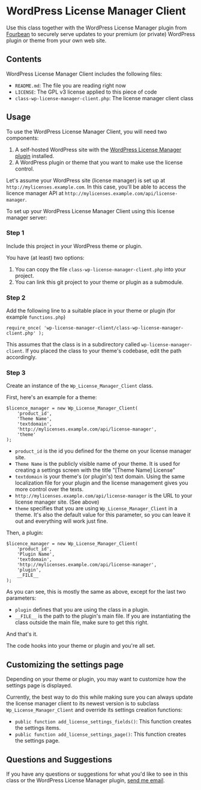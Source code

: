 # WordPress License Manager Client

Use this class together with the WordPress License Manager plugin from [Fourbean](http://fourbean.com) to
securely serve updates to your premium (or private) WordPress plugin or theme from your own web site.

## Contents

WordPress License Manager Client includes the following files:

* `README.md`: The file you are reading right now
* `LICENSE`: The GPL v3 license applied to this piece of code
* `class-wp-license-manager-client.php`: The license manager client class

## Usage

To use the WordPress License Manager Client, you will need two components:

1. A self-hosted WordPress site with the [WordPress License Manager plugin](TODO) installed.
1. A WordPress plugin or theme that you want to make use the license control.

Let's assume your WordPress site (license manager) is set up at `http://mylicenses.example.com`. In this case, 
you'll be able to access the licence manager API at `http://mylicenses.example.com/api/license-manager`.

To set up your WordPress License Manager Client using this license manager server:
 
### Step 1

Include this project in your WordPress theme or plugin. 

You have (at least) two options:

1. You can copy the file `class-wp-license-manager-client.php` into your project.
1. You can link this git project to your theme or plugin as a submodule.

### Step 2

Add the following line to a suitable place in your theme or plugin (for example `functions.php`)

    require_once( 'wp-license-manager-client/class-wp-license-manager-client.php' );
    
This assumes that the class is in a subdirectory called `wp-license-manager-client`. 
If you placed the class to your theme's codebase, edit the path accordingly.

### Step 3

Create an instance of the `Wp_License_Manager_Client` class. 

First, here's an example for a theme:

    $licence_manager = new Wp_License_Manager_Client(
        'product_id',
        'Theme Name',
        'textdomain',
        'http://mylicenses.example.com/api/license-manager',
        'theme'
    );

* `product_id` is the id you defined for the theme on your license manager site.
* `Theme Name` is the publicly visible name of your theme. It is used for creating a settings screen with the title
 "[Theme Name] License"
* `textdomain` is your theme's (or plugin's) text domain. Using the same localization file for your plugin and the license
management gives you more control over the texts.
* `http://mylicenses.example.com/api/license-manager` is the URL to your license manager site. (See above)
* `theme` specifies that you are using `Wp_License_Manager_Client` in a theme. It's also the default value for this 
parameter, so you can leave it out and everything will work just fine.

Then, a plugin:

    $licence_manager = new Wp_License_Manager_Client(
        'product_id',
        'Plugin Name',
        'textdomain',
        'http://mylicenses.example.com/api/license-manager',
        'plugin',
        __FILE__
    );

As you can see, this is mostly the same as above, except for the last two parameters:

* `plugin` defines that you are using the class in a plugin.
* `__FILE__` is the path to the plugin's main file. If you are instantiating the class outside the main file, make sure to 
  get this right.
  
And that's it. 

The code hooks into your theme or plugin and you're all set.

## Customizing the settings page

Depending on your theme or plugin, you may want to customize how the settings page is displayed. 

Currently, the best way to do this while making sure you can always update the license manager client 
to its newest version is to subclass `Wp_License_Manager_Client` and override its settings creation functions:

* `public function add_license_settings_fields()`: This function creates the settings items.
* `public function add_license_settings_page()`: This function creates the settings page.

## Questions and Suggestions

If you have any questions or suggestions for what you'd like to see in this class or the WordPress License Manager 
plugin, [send me email](mailto:jarkko@jarkkolaine.com).